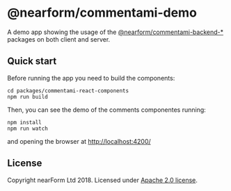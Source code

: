 # @nearform/commentami-demo

A demo app showing the usage of the [@nearform/commentami-backend-\*][commentami] packages on both client and server.

## Quick start

Before running the app you need to build the components:

```
cd packages/commentami-react-components
npm run build
```

Then, you can see the demo of the comments componentes running:

```
npm install
npm run watch
```

and opening the browser at [http://localhost:4200/](http://localhost:4200/)

## License

Copyright nearForm Ltd 2018. Licensed under [Apache 2.0 license][license].

[commentami]: https://github.com/nearform/commentami/tree/master/packages
[license]: ./LICENSE.md

